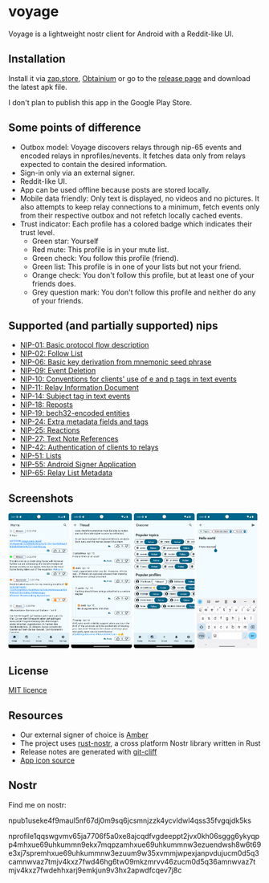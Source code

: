 # voyage

Voyage is a lightweight nostr client for Android with a Reddit-like UI.

## Installation

Install it
via [zap.store](https://zap.store/download), [Obtainium](https://github.com/ImranR98/Obtainium) or
go to
the [release page](https://github.com/dluvian/voyage/releases) and download the latest apk file.

I don't plan to publish this app in the Google Play Store.

## Some points of difference

- Outbox model: Voyage discovers relays through nip-65 events and encoded relays in
  nprofiles/nevents. It fetches data only from relays expected to contain the desired information.
- Sign-in only via an external signer.
- Reddit-like UI.
- App can be used offline because posts are stored locally.
- Mobile data friendly: Only text is displayed, no videos and no pictures. It also attempts to keep
  relay connections to a minimum, fetch events only from their respective outbox and not refetch
  locally cached events.
- Trust indicator: Each profile has a colored badge which indicates their trust level.
  - Green star: Yourself
  - Red mute: This profile is in your mute list.
  - Green check: You follow this profile (friend).
  - Green list: This profile is in one of your lists but not your friend.
  - Orange check: You don't follow this profile, but at least one of your friends does.
  - Grey question mark: You don't follow this profile and neither do any of your friends.

## Supported (and partially supported) nips

- [NIP-01: Basic protocol flow description](https://github.com/nostr-protocol/nips/blob/master/01.md)
- [NIP-02: Follow List](https://github.com/nostr-protocol/nips/blob/master/02.md)
- [NIP-06: Basic key derivation from mnemonic seed phrase](https://github.com/nostr-protocol/nips/blob/master/06.md)
- [NIP-09: Event Deletion](https://github.com/nostr-protocol/nips/blob/master/09.md)
- [NIP-10: Conventions for clients' use of e and p tags in text events](https://github.com/nostr-protocol/nips/blob/master/10.md)
- [NIP-11: Relay Information Document](https://github.com/nostr-protocol/nips/blob/master/11.md)
- [NIP-14: Subject tag in text events](https://github.com/nostr-protocol/nips/blob/master/14.md)
- [NIP-18: Reposts](https://github.com/nostr-protocol/nips/blob/master/18.md)
- [NIP-19: bech32-encoded entities](https://github.com/nostr-protocol/nips/blob/master/19.md)
- [NIP-24: Extra metadata fields and tags](https://github.com/nostr-protocol/nips/blob/master/24.md)
- [NIP-25: Reactions](https://github.com/nostr-protocol/nips/blob/master/25.md)
- [NIP-27: Text Note References](https://github.com/nostr-protocol/nips/blob/master/27.md)
- [NIP-42: Authentication of clients to relays](https://github.com/nostr-protocol/nips/blob/master/42.md)
- [NIP-51: Lists](https://github.com/nostr-protocol/nips/blob/master/51.md)
- [NIP-55: Android Signer Application](https://github.com/nostr-protocol/nips/blob/master/55.md)
- [NIP-65: Relay List Metadata](https://github.com/nostr-protocol/nips/blob/master/65.md)

## Screenshots

<p>
<img src="fastlane/metadata/android/en-US/images/phoneScreenshots/home_feed.png" width="24%" height="24%" />
<img src="fastlane/metadata/android/en-US/images/phoneScreenshots/thread.png" width="24%" height="24%" />
<img src="fastlane/metadata/android/en-US/images/phoneScreenshots/discover.png" width="24%" height="24%" />
<img src="fastlane/metadata/android/en-US/images/phoneScreenshots/create_post.png" width="24%" height="24%" />
</p>

## License

[MIT licence](https://github.com/dluvian/voyage/blob/master/LICENSE)

## Resources

- Our external signer of choice is [Amber](https://github.com/greenart7c3/Amber)
- The project uses [rust-nostr](https://github.com/rust-nostr/nostr), a cross platform Nostr library
  written in Rust
- Release notes are generated with [git-cliff](https://github.com/orhun/git-cliff)
- [App icon source](https://www.flaticon.com/free-icons/greek)

## Nostr

Find me on nostr:

npub1useke4f9maul5nf67dj0m9sq6jcsmnjzzk4ycvldwl4qss35fvgqjdk5ks

nprofile1qqswgvmv65ja7706f5a0xe8ajcqdfvgdeeppt2jvx0kh06sggg6ykyqpp4mhxue69uhkummn9ekx7mqpzamhxue69uhkummnw3ezuendwsh8w6t69e3xj7spremhxue69uhkummnw3ezuum9w35xvmmjwpexjanpvdujucm0d5q3camnwvaz7tmjv4kxz7fwd46hg6tw09mkzmrvv46zucm0d5q36amnwvaz7tmjv4kxz7fwdehhxarj9emkjun9v3hx2apwdfcqev7j8c

